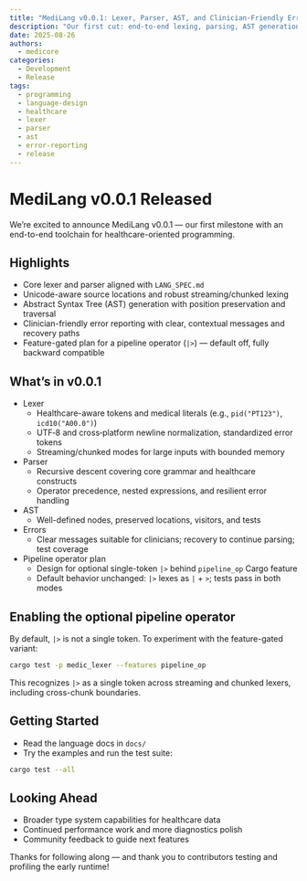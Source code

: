 ```yaml
---
title: "MediLang v0.0.1: Lexer, Parser, AST, and Clinician‑Friendly Errors"
description: "Our first cut: end-to-end lexing, parsing, AST generation, and clinician-focused error reporting. Plus a feature-gated pipeline operator plan."
date: 2025-08-26
authors:
  - medicore
categories:
  - Development
  - Release
tags:
  - programming
  - language-design
  - healthcare
  - lexer
  - parser
  - ast
  - error-reporting
  - release
---
```


# MediLang v0.0.1 Released

We’re excited to announce MediLang v0.0.1 — our first milestone with an end-to-end toolchain for healthcare-oriented programming.

## Highlights

- Core lexer and parser aligned with `LANG_SPEC.md`
- Unicode-aware source locations and robust streaming/chunked lexing
- Abstract Syntax Tree (AST) generation with position preservation and traversal
- Clinician-friendly error reporting with clear, contextual messages and recovery paths
- Feature-gated plan for a pipeline operator (`|>`) — default off, fully backward compatible

## What’s in v0.0.1

- Lexer
  - Healthcare-aware tokens and medical literals (e.g., `pid("PT123")`, `icd10("A00.0")`)
  - UTF‑8 and cross‑platform newline normalization, standardized error tokens
  - Streaming/chunked modes for large inputs with bounded memory
- Parser
  - Recursive descent covering core grammar and healthcare constructs
  - Operator precedence, nested expressions, and resilient error handling
- AST
  - Well-defined nodes, preserved locations, visitors, and tests
- Errors
  - Clear messages suitable for clinicians; recovery to continue parsing; test coverage
- Pipeline operator plan
  - Design for optional single-token `|>` behind `pipeline_op` Cargo feature
  - Default behavior unchanged: `|>` lexes as `|` + `>`; tests pass in both modes

## Enabling the optional pipeline operator

By default, `|>` is not a single token. To experiment with the feature-gated variant:

```bash
cargo test -p medic_lexer --features pipeline_op
```

This recognizes `|>` as a single token across streaming and chunked lexers, including cross-chunk boundaries.

## Getting Started

- Read the language docs in `docs/`
- Try the examples and run the test suite:

```bash
cargo test --all
```

## Looking Ahead

- Broader type system capabilities for healthcare data
- Continued performance work and more diagnostics polish
- Community feedback to guide next features

Thanks for following along — and thank you to contributors testing and profiling the early runtime!

